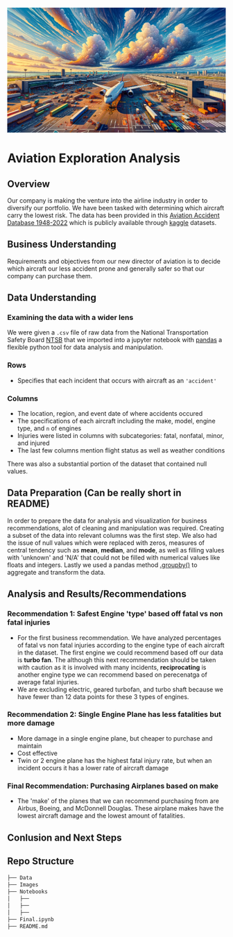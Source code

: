 ![Alt text](Images/airplane_readme_final.png)
# Aviation Exploration Analysis
## Overview
Our company is making the venture into the airline industry in order to diversify our portfolio. We have been tasked with determining which aircraft carry the lowest risk. The data has been provided in this [Aviation Accident Database 1948-2022](https://www.kaggle.com/datasets/khsamaha/aviation-accident-database-synopses) which is publicly available through [kaggle](https://www.kaggle.com/) datasets.  
## Business Understanding
Requirements and objectives from our new director of aviation is to decide which aircraft our less accident prone and generally safer so that our company can purchase them.
## Data Understanding
### Examining the data with a wider lens
We were given a `.csv` file of raw data from the National Transportation Safety Board [NTSB](https://www.ntsb.gov/Pages/AviationQueryv2.aspx) that we imported into a jupyter notebook with [pandas](https://pandas.pydata.org/) a flexible python tool for data analysis and manipulation. 
### Rows
- Specifies that each incident that occurs with aircraft as an `'accident'` 
### Columns
- The location, region, and event date of where accidents occured
- The specifications of each aircraft including the make, model, engine type, and `n` of engines
- Injuries were listed in columns with subcategories: fatal, nonfatal, minor, and injured
- The last few columns mention flight status as well as weather conditions

There was also a substantial portion of the dataset that contained null values. 
## Data Preparation (Can be really short in README)
In order to prepare the data for analysis and visualization for business recommendations, alot of cleaning and manipulation was required. Creating a subset of the data into relevant columns was the first step. We also had the issue of null values which were replaced with zeros, measures of central tendency such as **mean**, **median**, and **mode**, as well as filling values with 'unknown' and 'N/A' that could not be filled with numerical values like floats and integers. Lastly we used a pandas method [.groupby()](https://pandas.pydata.org/docs/reference/api/pandas.DataFrame.groupby.html) to aggregate and transform the data.
## Analysis and Results/Recommendations
### Recommendation 1: Safest Engine 'type' based off fatal vs non fatal injuries
- For the first business recommendation. We have analyzed percentages of fatal vs non fatal injuries according to the engine type of each aircraft in the dataset. The first engine we could recommend based off our data is **turbo fan**. The although this next recommendation should be taken with caution as it is involved with many incidents, **reciprocating** is another engine type we can recommend based on perecenatga of average fatal injuries.  
- We are excluding electric, geared turbofan, and turbo shaft because we have fewer than 12 data points for these 3 types of engines. 
### Recommendation 2: Single Engine Plane has less fatalities but more damage
- More damage in a single engine plane, but cheaper to purchase and maintain
- Cost effective 
- Twin or 2 engine plane has the highest fatal injury rate, but when an incident occurs it has a lower rate of aircraft damage
### Final Recommendation: Purchasing Airplanes based on make
- The 'make' of the planes that we can recommend purchasing from are Airbus, Boeing, and McDonnell Douglas. These airplane makes have the lowest aircraft damage and the lowest amount of fatalities. 
## Conlusion and Next Steps
## Repo Structure
```
├── Data
├── Images
├── Notebooks
│   ├──
│   ├── 
│   ├── 
├── Final.ipynb
├── README.md
```